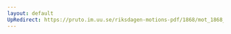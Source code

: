 ```yaml
---
layout: default
UpRedirect: https://pruto.im.uu.se/riksdagen-motions-pdf/1868/mot_1868__ak__80.pdf
---
```


